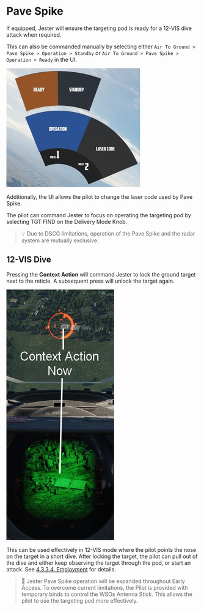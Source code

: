 # Pave Spike

If equipped, Jester will ensure the targeting pod is ready for a 12-VIS dive
attack when required.

This can also be commanded manually by selecting either
`Air To Ground > Pave Spike > Operation > Standby` or
`Air To Ground > Pave Spike > Operation > Ready` in the UI.

![Operation Options](../../img/jpod_operation_options.jpg)

Additionally, the UI allows the pilot to change the laser code used by Pave
Spike.

The pilot can command Jester to focus on operating the targeting pod by
selecting TGT FIND on the Delivery Mode Knob.

> 💡 Due to DSCG limitations, operation of the Pave Spike and the radar system
> are mutually exclusive.

## 12-VIS Dive

Pressing the **Context Action** will command Jester to lock the ground target
next to the reticle. A subsequent press will unlock the target again.

![Pipper on Target](../../img/jpod_12_vis_dive_lock.jpg)

This can be used effectively in 12-VIS mode where the pilot points the nose on
the target in a short dive. After locking the target, the pilot can pull out of
the dive and either keep observing the target through the pod, or start an
attack. See
[4.3.3.4. Employment](../../stores/air_to_ground/bombs/employment/accurate_modes.md#target-find---tgt-find)
for details.

> 🚧 Jester Pave Spike operation will be expanded throughout Early Access. To
> overcome current limitations, the Pilot is provided with temporary binds to
> control the WSOs Antenna Stick. This allows the pilot to use the targeting pod
> more effectively.
